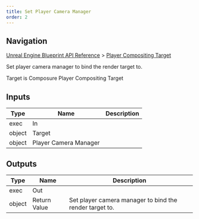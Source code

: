 ```yaml
---
title: Set Player Camera Manager
order: 2
---
```

## Navigation

[Unreal Engine Blueprint API Reference](https://dev.epicgames.com/documentation/en-us/unreal-engine/BlueprintAPI) > [Player Compositing Target](https://dev.epicgames.com/documentation/en-us/unreal-engine/BlueprintAPI/PlayerCompositingTarget)

Set player camera manager to bind the render target to.

Target is Composure Player Compositing Target

## Inputs

| Type | Name | Description |
| --- | --- | --- |
| exec | In |  |
| object | Target |  |
| object | Player Camera Manager |  |

## Outputs

| Type | Name | Description |
| --- | --- | --- |
| exec | Out |  |
| object | Return Value | Set player camera manager to bind the render target to. |
